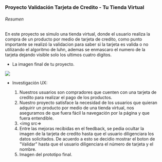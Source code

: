 ### Proyecto Validación Tarjeta de Credito - Tu Tienda Virtual

###### Resumen

En este proyecto se simulo una tienda virtual, donde el usuario realiza la compra de un producto por medio de tarjeta de credito, como punto importante se realizó la validacion para saber si la tarjeta es valida o no utilizando el algoritmo de luhn, ademas se enmascaro el numero de la tarjeta dejando visible solo los ultimos cuatro digitos.

* La imagen final de tu proyecto.

<img src = ".Prototipo/Sketch pag1.jpeg">

* Investigación UX:

  1. Nuestros usuarios son compradores que cuenten con una tarjeta de credito para realizar el pago de los productos.
  2. Nuestro proyecto satisface la necesidad de los usuarios que quieran adquirir un producto por medio de una tienda virtual, nos aseguramos de que fuera fácil la navegación por la página y que fuera entendible.
  3. <img src=>
  4. Entre las mejoras recibidas en el feedback, se pedia ocultar la imagen de la tarjeta de credito hasta que el usuario diligenciara los datos solicitados. De acuerdo a esto se decidio mostrar el boton de "Validar" hasta que el usuario diligenciara el número de tarjeta y el nombre.
  5. Imagen del prototipo final.
